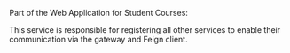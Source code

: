 Part of the Web Application for Student Courses:

This service is responsible for registering all other services to enable their communication via the gateway and Feign client.
